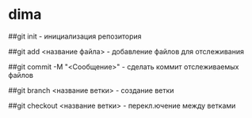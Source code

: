 # dima

##git init - инициализация репозитория

##git add <название файла> - добавление файлов для отслеживания

##git commit -M "<Сообщение>" - сделать коммит отслеживаемых файлов

##git branch <название ветки> - создание ветки 

##git checkout <название ветки> - перекл.ючение между ветками
